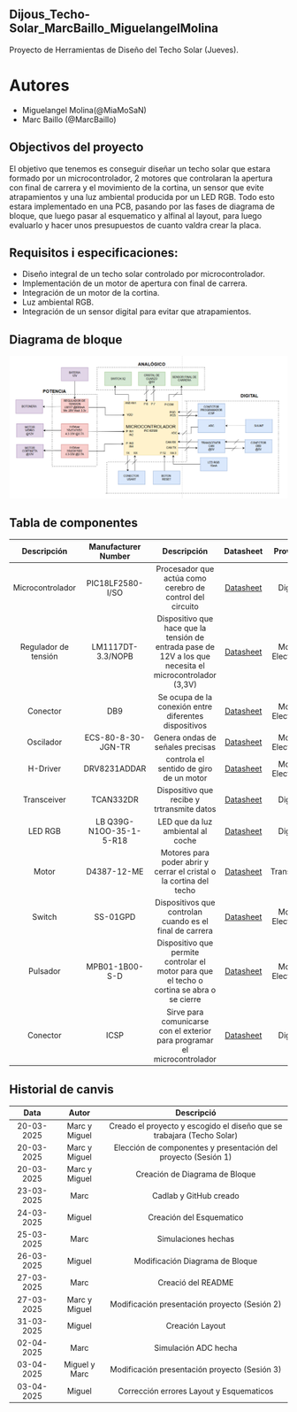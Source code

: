 
## Dijous_Techo-Solar_MarcBaillo_MiguelangelMolina
Proyecto de Herramientas de Diseño del Techo Solar (Jueves).

# Autores
- Miguelangel Molina(@MiaMoSaN)
- Marc Baillo (@MarcBaillo)

## Objectivos del proyecto

El objetivo que tenemos es conseguir diseñar un techo solar que estara formado por un microcontrolador, 2 motores que controlaran la apertura con final de carrera y el movimiento de la cortina, un sensor que evite atrapamientos y una luz ambiental producida por un LED RGB. Todo esto estara implementado en una PCB, pasando por las fases de diagrama de bloque, que luego pasar al esquematico y alfinal al layout, para luego evaluarlo y hacer unos presupuestos de cuanto valdra crear la placa.

## Requisitos i especificaciones:

- Diseño integral de un techo solar controlado por microcontrolador.
- Implementación de un motor de apertura con final de carrera.
- Integración de un motor de la cortina.
- Luz ambiental RGB.
- Integración de un sensor digital para evitar que atrapamientos.

## Diagrama de bloque

![Diagrama de Bloque](Diagrama_de_Bloque_actualizado.png)


## Tabla de componentes
| Descripción        | Manufacturer Number          | Descripción | Datasheet          | Proveidor        | Unidades       | Precio Unitario |
|:----------------:|:-------------------------:|:----------------:|:---------------:|:--------------:|:--------------:|:--------------:|
| Microcontrolador | PIC18LF2580-I/SO | Procesador que actúa como cerebro de control del circuito | [Datasheet](https://ww1.microchip.com/downloads/aemDocuments/documents/OTH/ProductDocuments/DataSheets/39637d.pdf) | DigiKey | 1 | 9,2€ |
| Regulador de tensión | LM1117DT-3.3/NOPB  | Dispositivo que hace que la tensión de entrada pase de 12V a los que necesita el microcontrolador (3,3V) | [Datasheet](https://www.ti.com/lit/ds/symlink/lm1117.pdf?ts=1710745623625&ref_url=https%253A%252F%252Fwww.mouser.se%252F) | Mouser Electronics | 1 | 1,61€ |
| Conector | DB9  | Se ocupa de la conexión entre diferentes dispositivos |[Datasheet](https://www.mouser.es/datasheet/2/18/1/Cable_Glands_and_Cord_Grips-806485.pdf) | Mouser Electronics | 1 | 19,08€ |
| Oscilador | ECS-80-8-30-JGN-TR | Genera ondas de señales precisas| [Datasheet](https://www.mouser.es/datasheet/2/122/ecx_53r-1775695.pdf) | Mouser Electronics | 1 | 0,53€ |
| H-Driver | DRV8231ADDAR  | controla el sentido de giro de un motor | [Datasheet](https://www.ti.com/lit/ds/symlink/drv8231a.pdf?ts=1710753914026&ref_url=https%253A%252F%252Fwww.mouser.de%252F) | Mouser Electronics | 1 | 1,24€ |
| Transceiver | 	TCAN332DR  | Dispositivo que recibe y trtransmite datos |[Datasheet](https://www.ti.com/lit/ds/symlink/tcan332g.pdf?ts=1710924087476&ref_url=https%253A%252F%252Fwww.mouser.de%252F) | DigiKey | 1 | 2,83€ |
| LED RGB | LB Q39G-N1OO-35-1-5-R18  | LED que da luz ambiental al coche |[Datasheet](https://look.ams-osram.com/m/6e36864d019f51d4/original/LB-Q39G.pdf) | DigiKey | 1 | 0,2€ |
| Motor | D4387-12-ME  | Motores para poder abrir y cerrar el cristal o la cortina del techo | [Datasheet](https://transmotec.es/Download/Catalog/Transmotec-EN-DC-12W-450W-2022.pdf) | Transmotec | 2 | 345€ |
| Switch | SS-01GPD  | Dispositivos que controlan cuando es el final de carrera | [Datasheet](https://www.mouser.es/datasheet/2/307/en_ss-1509069.pdf) | Mouser Electronics | 1 | 1,27€ |
| Pulsador | MPB01-1B00-S-D  | Dispositivo que permite controlar el motor para que el techo o cortina se abra o se cierre  | [Datasheet](https://www.mouser.es/datasheet/2/670/mpb01-2474754.pdf) | Mouser Electronics | 2 | 3,14€ |
| Conector | ICSP  | Sirve para comunicarse con el exterior para programar el microcontrolador | [Datasheet](https://ww1.microchip.com/downloads/en/DeviceDoc/30277d.pdf) | DigiKey | 2 | 1,52€ |

## Historial de canvis 

| Data | Autor | Descripció |
|:------:|:------:|:------------:|
| 20-03-2025 | Marc y Miguel | Creado el proyecto y escogido el diseño que se trabajara (Techo Solar) |
| 20-03-2025 | Marc y Miguel | Elección de componentes y presentación del proyecto (Sesión 1) |
| 20-03-2025 | Marc y Miguel | Creación de Diagrama de Bloque |
| 23-03-2025 | Marc | Cadlab y GitHub creado |
| 24-03-2025 | Miguel | Creación del Esquematico |
| 25-03-2025 | Marc | Simulaciones hechas |
| 26-03-2025 | Miguel | Modificación Diagrama de Bloque |
| 27-03-2025 | Marc | Creació del README |
| 27-03-2025 | Marc y Miguel | Modificación presentación proyecto (Sesión 2) |
| 31-03-2025 | Miguel | Creación Layout |
| 02-04-2025 | Marc | Simulación ADC hecha |
| 03-04-2025 | Miguel y Marc | Modificación presentación proyecto (Sesión 3) |
| 03-04-2025 | Miguel | Corrección errores Layout y Esquematicos |


